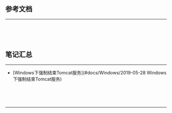 ## 参考文档

---





<br/><br/><br/>



## 笔记汇总

---

* [Windows下强制结束Tomcat服务](#docs/Windows/2019-05-28 Windows下强制结束Tomcat服务)



<br/><br/><br/>

---

